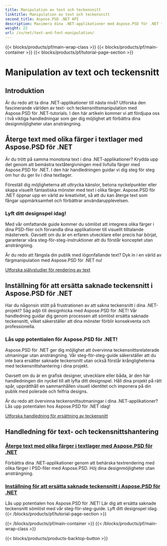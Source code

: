 ```yaml
---
title: Manipulation av text och teckensnitt
linktitle: Manipulation av text och teckensnitt
second_title: Aspose.PSD .NET API
description: Maximera dina .NET-applikationer med Aspose.PSD för .NET tutorials! Lär dig att återge text i livfulla färger och byt ut saknade teckensnitt utan problem.
weight: 22
url: /sv/net/text-and-font-manipulation/
---
```


{{< blocks/products/pf/main-wrap-class >}}
{{< blocks/products/pf/main-container >}}
{{< blocks/products/pf/tutorial-page-section >}}

# Manipulation av text och teckensnitt


## Introduktion

Är du redo att ta dina .NET-applikationer till nästa nivå? Utforska den fascinerande världen av text- och teckensnittsmanipulation med Aspose.PSD för .NET-tutorials. I den här artikeln kommer vi att fördjupa oss i två viktiga handledningar som ger dig möjlighet att förbättra dina designmöjligheter utan ansträngning.

## Återge text med olika färger i textlager med Aspose.PSD för .NET

Är du trött på samma monotona text i dina .NET-applikationer? Krydda upp det genom att bemästra textåtergivningen med livfulla färger med Aspose.PSD för .NET. I den här handledningen guidar vi dig steg för steg om hur du ger liv i dina textlager.

Föreställ dig möjligheterna att uttrycka känslor, betona nyckelpunkter eller skapa visuellt fantastiska mönster med text i olika färger. Aspose.PSD för .NET öppnar upp en värld av kreativitet, så att du kan återge text som fångar uppmärksamhet och förbättrar användarupplevelsen.

### Lyft ditt designspel idag!

Med vår omfattande guide kommer du sömlöst att integrera olika färger i dina PSD-filer och förvandla dina applikationer till visuellt tilltalande mästerverk. Oavsett om du är en erfaren utvecklare eller precis har börjat, garanterar våra steg-för-steg-instruktioner att du förstår konceptet utan ansträngning.

Är du redo att fängsla din publik med iögonfallande text? Dyk in i en värld av färgmanipulation med Aspose.PSD för .NET nu!

[Utforska självstudier för rendering av text](./render-text-different-colors/)

## Inställning för att ersätta saknade teckensnitt i Aspose.PSD för .NET

Har du någonsin stött på frustrationen av att sakna teckensnitt i dina .NET-projekt? Säg adjö till designhicka med Aspose.PSD för .NET! Vår handledning guidar dig genom processen att sömlöst ersätta saknade teckensnitt, vilket säkerställer att dina mönster förblir konsekventa och professionella.

### Lås upp potentialen för Aspose.PSD för .NET!

Aspose.PSD för .NET ger dig möjlighet att övervinna teckensnittsrelaterade utmaningar utan ansträngning. Vår steg-för-steg-guide säkerställer att du inte bara ersätter saknade teckensnitt utan också förstår krångligheterna med teckensnittshantering i dina projekt.

Oavsett om du är en grafisk designer, utvecklare eller båda, är den här handledningen din nyckel till att lyfta ditt designspel. Håll dina projekt på rätt spår, upprätthåll en sammanhållen visuell identitet och imponera på din publik med polerade och felfria designs.

Är du redo att övervinna teckensnittsutmaningar i dina .NET-applikationer? Lås upp potentialen hos Aspose.PSD för .NET idag!

[Utforska handledning för ersättning av teckensnitt](./replace-missing-fonts/)

## Handledning för text- och teckensnittshantering
### [Återge text med olika färger i textlager med Aspose.PSD för .NET](./render-text-different-colors/)
Förbättra dina .NET-applikationer genom att behärska textrendering med olika färger i PSD-filer med Aspose.PSD. Höj dina designmöjligheter utan ansträngning.
### [Inställning för att ersätta saknade teckensnitt i Aspose.PSD för .NET](./replace-missing-fonts/)
Lås upp potentialen hos Aspose.PSD för .NET! Lär dig att ersätta saknade teckensnitt sömlöst med vår steg-för-steg-guide. Lyft ditt designspel idag.
{{< /blocks/products/pf/tutorial-page-section >}}

{{< /blocks/products/pf/main-container >}}
{{< /blocks/products/pf/main-wrap-class >}}

{{< blocks/products/products-backtop-button >}}
